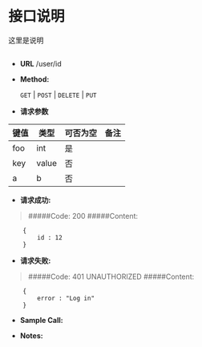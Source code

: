 # 接口说明

这里是说明

## 


* **URL**
        /user/id

* **Method:**
  
  `GET` | `POST` | `DELETE` | `PUT`
  
*  **请求参数**

**键值** | **类型** | **可否为空** | **备注**
---------|----------|--------------|---------
foo|int|是|
key|value|否|
a|b|否|

* **请求成功:**
>#####Code: 200
>#####Content:

        { 
            id : 12 
        }
 


* **请求失败:**
>#####Code: 401 UNAUTHORIZED
>#####Content:

        { 
            error : "Log in" 
        }



* **Sample Call:**


* **Notes:**